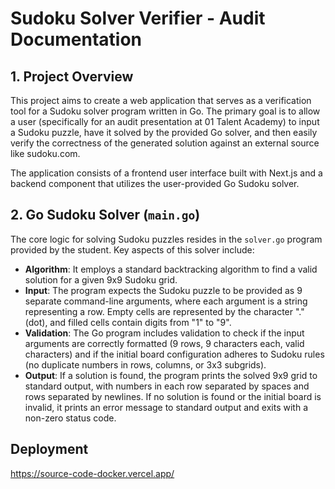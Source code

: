 # Sudoku Solver Verifier - Audit Documentation

## 1. Project Overview

This project aims to create a web application that serves as a verification tool for a Sudoku solver program written in Go. The primary goal is to allow a user (specifically for an audit presentation at 01 Talent Academy) to input a Sudoku puzzle, have it solved by the provided Go solver, and then easily verify the correctness of the generated solution against an external source like sudoku.com.

The application consists of a frontend user interface built with Next.js and a backend component that utilizes the user-provided Go Sudoku solver.

## 2. Go Sudoku Solver (`main.go`)

The core logic for solving Sudoku puzzles resides in the `solver.go` program provided by the student. Key aspects of this solver include:

*   **Algorithm**: It employs a standard backtracking algorithm to find a valid solution for a given 9x9 Sudoku grid.
*   **Input**: The program expects the Sudoku puzzle to be provided as 9 separate command-line arguments, where each argument is a string representing a row. Empty cells are represented by the character "." (dot), and filled cells contain digits from "1" to "9".
*   **Validation**: The Go program includes validation to check if the input arguments are correctly formatted (9 rows, 9 characters each, valid characters) and if the initial board configuration adheres to Sudoku rules (no duplicate numbers in rows, columns, or 3x3 subgrids).
*   **Output**: If a solution is found, the program prints the solved 9x9 grid to standard output, with numbers in each row separated by spaces and rows separated by newlines. If no solution is found or the initial board is invalid, it prints an error message to standard output and exits with a non-zero status code.

## Deployment
https://source-code-docker.vercel.app/

